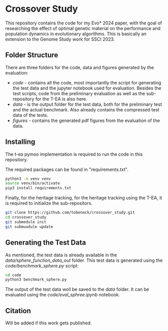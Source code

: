 # Crossover Study

This repository contains the code for my Evo* 2024 paper, with the goal of researching the effect of optimal genetic material on the performance and population dynamics in evolutionary algorithms. This is basically an extension to the Genome Study work for SSCI 2023.


## Folder Structure
There are three folders for the code, data and figures generated by the evaluation:
- *code* - contains all the code, most importantly the script for generating the test data and the jupyter notebook used for evaluation. Besides the test scripts, code from the preliminary evaluation as well as the sub-repository for the T-EA is also here.
- *data* - is the output folder for the test data, both for the preliminary test and the actual benchmark. Also already contains the compressed test data of the tests.
- *figures* - contains the generated pdf figures from the evaluation of the data.

## Installing

The t-ea pymoo implementation is required to run the code in this repository.

The required packages can be found in "requirements.txt".
```bash
python3 -m venv venv
source venv/bin/activate
pip3 install requirements.txt
```

Finally, for the heritage tracking, for the heritage tracking using the T-EA, it is required to initialize the sub-repositors.
```bash
git clone https://github.com/tobeneck/crossover_study.git
cd crossover_study
git submodule init
git submuodule update
```

## Generating the Test Data

As mentioned, the test data is already available in the *data/sphere_function_data_out* folder.
This test data is generated using the *code/benchmark_sphere.py* script:
```bash
cd code
python3 benchmark_sphere.py
```

The output of the test data woll be saved to the *data* folder. It can be evaluated using the *code/eval_sphree.ipynb* notebook.

## Citation

Will be added if this work gets published.
